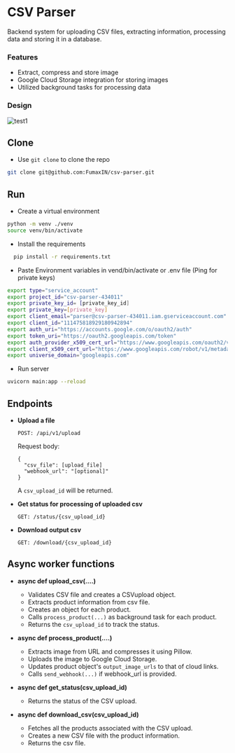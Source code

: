 # CSV Parser

Backend system for uploading CSV files, extracting information, processing data and storing it in a database.

### Features
* Extract, compress and store image
* Google Cloud Storage integration for storing images
* Utilized background tasks for processing data

### Design
![test1](https://github.com/user-attachments/assets/57f015a8-4db5-4b93-97e6-b8a29bc542de)


## Clone

* Use `git clone` to clone the repo
```bash
git clone git@github.com:FumaxIN/csv-parser.git
```

## Run

* Create a virtual environment
```bash
python -m venv ./venv
source venv/bin/activate
```

* Install the requirements
```bash
  pip install -r requirements.txt
```

* Paste Environment variables in vend/bin/activate or .env file (Ping for private keys)
```bash
export type="service_account"
export project_id="csv-parser-434011"
export private_key_id= [private_key_id]
export private_key=[private_key]
export client_email="parser@csv-parser-434011.iam.gserviceaccount.com"
export client_id="111475818929180942894"
export auth_uri="https://accounts.google.com/o/oauth2/auth"
export token_uri="https://oauth2.googleapis.com/token"
export auth_provider_x509_cert_url="https://www.googleapis.com/oauth2/v1/certs"
export client_x509_cert_url="https://www.googleapis.com/robot/v1/metadata/x509/parser%40csv-parser-434011.iam.gserviceaccount.com"
export universe_domain="googleapis.com"
```

* Run server
```bash
uvicorn main:app --reload
```

## Endpoints

* **Upload a file**
    ```
    POST: /api/v1/upload
    ```
    Request body:
    ```
    {
      "csv_file": [upload_file]
      "webhook_url": "[optional]"
    }
    ```
  A `csv_upload_id` will be returned.

* **Get status for processing of uploaded csv**
    ```
    GET: /status/{csv_upload_id}
    ```
  
* **Download output csv**
    ```
    GET: /download/{csv_upload_id}
    ```
  

## Async worker functions

* **async def upload_csv(....)**
    * Validates CSV file and creates a CSVupload object.
    * Extracts product information from csv file.
    * Creates an object for each product.
    * Calls `process_product(...)` as background task for each product.
    * Returns the `csv_upload_id` to track the status.


* **async def process_product(....)**
    * Extracts image from URL and compresses it using Pillow.
    * Uploads the image to Google Cloud Storage.
    * Updates product object's `output_image_urls` to that of cloud links.
    * Calls `send_webhook(...)` if webhook_url is provided.


* **async def get_status(csv_upload_id)** 
    * Returns the status of the CSV upload.


* **async def download_csv(csv_upload_id)**
    * Fetches all the products associated with the CSV upload.
    * Creates a new CSV file with the product information.
    * Returns the csv file.

